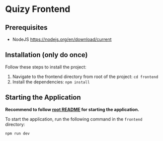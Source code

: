 # Quizy Frontend

## Prerequisites

- NodeJS https://nodejs.org/en/download/current

## Installation (only do once)

Follow these steps to install the project:

1. Navigate to the frontend directory from root of the project: `cd frontend`
2. Install the dependencies: `npm install`


## Starting the Application

**Recommend to follow [root README](../README.md) for starting the application.**

To start the application, run the following command in the `frontend` directory:
```
npm run dev
```